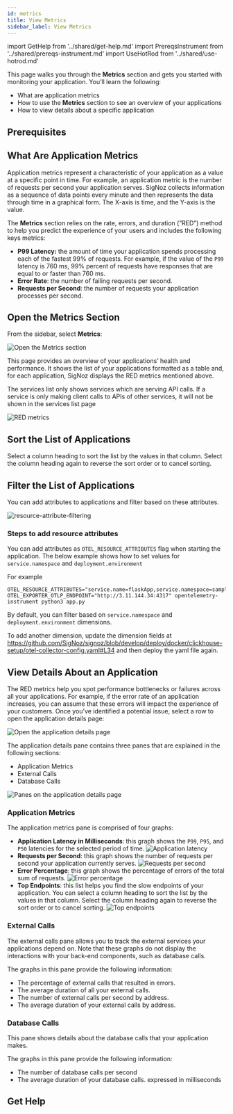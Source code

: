 ```yaml
---
id: metrics
title: View Metrics
sidebar_label: View Metrics
---
```


import GetHelp from '../shared/get-help.md'
import PrereqsInstrument from '../shared/prereqs-instrument.md'
import UseHotRod from '../shared/use-hotrod.md'

This page walks you through the **Metrics** section and gets you started with monitoring your application. You’ll learn the following:

- What are application metrics
- How to use the **Metrics** section to see an overview of your applications
- How to view details about a specific application

<UseHotRod />

## Prerequisites

<PrereqsInstrument />

## What Are Application Metrics

Application metrics represent a characteristic of your application as a value at a specific point in time. For example, an application metric is the number of requests per second your application serves. SigNoz collects information as a sequence of data points every minute and then represents the data through time in a graphical form. The X-axis is time, and the Y-axis is the value.

The **Metrics** section relies on the rate, errors, and duration (”RED”) method to help you predict the experience of your users and includes the following keys metrics:

- **P99 Latency:** the amount of time your application spends processing each of the fastest 99% of requests. For example, if the value of the `P99` latency is 760 ms, 99% percent of requests have responses that are equal to or faster than 760 ms.
- **Error Rate**: the number of failing requests per second.
- **Requests per Second**: the number of requests your application processes per second.

## Open the Metrics Section

From the sidebar, select **Metrics**:

![Open the Metrics section](/img/open-metrics-v0.6.2.png)

This page provides an overview of your applications’ health and performance. It shows the list of your applications formatted as a table and, for each application, SigNoz displays the RED metrics mentioned above.

The services list only shows services which are serving API calls. If a service is only making client calls to APIs of other services, it will not be shown in the services list page

![RED metrics](/img/red-metrics-v0.6.2.png)

## Sort the List of Applications

Select a column heading to sort the list by the values in that column. Select the column heading again to reverse the sort order or to cancel sorting.

## Filter the List of Applications

You can add attributes to applications and filter based on these attributes. 

![resource-attribute-filtering](/img/docs/resource-attribute-filtering.png)

### Steps to add resource attributes

You can add attributes as `OTEL_RESOURCE_ATTRIBUTES` flag when starting the application. The below example shows how to set values for `service.namespace` and `deployment.environment`

For example

```
OTEL_RESOURCE_ATTRIBUTES="service.name=flaskApp,service.namespace=sampleapps,deployment.environment=play" OTEL_EXPORTER_OTLP_ENDPOINT="http://3.11.144.34:4317" opentelemetry-instrument python3 app.py
```

By default, you can filter based on `service.namespace` and `deployment.environment` dimensions.

To add another dimension, update the dimension fields at https://github.com/SigNoz/signoz/blob/develop/deploy/docker/clickhouse-setup/otel-collector-config.yaml#L34
 and then deploy the yaml file again.

## View Details About an Application

The RED metrics help you spot performance bottlenecks or failures  across all your applications.  For example, if the error rate of an application increases, you can assume that these errors will impact the experience of your customers. Once you’ve identified a potential issue, select a row to open the application details page:

![Open the application details page](/img/open-application-details-v0.6.2.png)

The application details pane contains three panes that are explained in the following sections:
- Application Metrics
- External Calls
- Database Calls

![Panes on the application details page](/img/application-details-page-panes-v0.6.2.png)

### Application Metrics

The application metrics pane is comprised of four graphs:

- **Application Latency in Milliseconds**: this graph shows the `P99`, `P95`, and `P50` latencies for the selected period of time.
    ![Application latency](/img/application-latency-v0.6.2.png)
- **Requests per Second**: this graph shows the number of requests per second your application currently serves.
    ![Requests per second](/img/requests-per-second-v0.6.2.png)
- **Error Percentage**: this graph shows the percentage of errors of the total sum of requests.
    ![Error percentage](/img/error-percentage-v0.6.2.png)
- **Top Endpoints**: this list helps you find the slow endpoints of your application. You can select a column heading to sort the list by the values in that column. Select the column heading again to reverse the sort order or to cancel sorting.
    ![Top endpoints](/img/top-endpoints-v0.6.2.png)

### External Calls

The external calls pane allows you to track the external services your applications depend on. Note that these graphs do not display the interactions with your back-end components, such as database calls.

The graphs in this pane provide the following information:
- The percentage of external calls that resulted in errors.
- The average duration of all your external calls.
- The number of external calls per second by address.
- The average duration of your external calls by address.

### Database Calls

This pane shows details about the database calls that your application makes.

The graphs in this pane provide the following information:
- The number of database calls per second
- The average duration of your database calls. expressed in milliseconds

## Get Help

<GetHelp />
